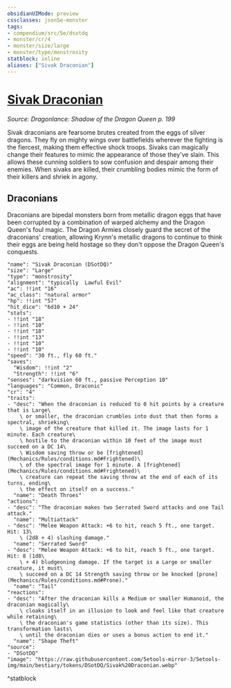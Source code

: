 ```yaml
---
obsidianUIMode: preview
cssclasses: json5e-monster
tags:
- compendium/src/5e/dsotdq
- monster/cr/4
- monster/size/large
- monster/type/monstrosity
statblock: inline
aliases: ["Sivak Draconian"]
---
```

# [Sivak Draconian](Mechanics\bestiary\monstrosity/sivak-draconian-dsotdq.md)
*Source: Dragonlance: Shadow of the Dragon Queen p. 199*  

Sivak draconians are fearsome brutes created from the eggs of silver dragons. They fly on mighty wings over battlefields wherever the fighting is the fiercest, making them effective shock troops. Sivaks can magically change their features to mimic the appearance of those they've slain. This allows these cunning soldiers to sow confusion and despair among their enemies. When sivaks are killed, their crumbling bodies mimic the form of their killers and shriek in agony.

## Draconians

Draconians are bipedal monsters born from metallic dragon eggs that have been corrupted by a combination of warped alchemy and the Dragon Queen's foul magic. The Dragon Armies closely guard the secret of the draconians' creation, allowing Krynn's metallic dragons to continue to think their eggs are being held hostage so they don't oppose the Dragon Queen's conquests.

```statblock
"name": "Sivak Draconian (DSotDQ)"
"size": "Large"
"type": "monstrosity"
"alignment": "typically  Lawful Evil"
"ac": !!int "16"
"ac_class": "natural armor"
"hp": !!int "57"
"hit_dice": "6d10 + 24"
"stats":
- !!int "18"
- !!int "10"
- !!int "18"
- !!int "13"
- !!int "10"
- !!int "10"
"speed": "30 ft., fly 60 ft."
"saves":
  "Wisdom": !!int "2"
  "Strength": !!int "6"
"senses": "darkvision 60 ft., passive Perception 10"
"languages": "Common, Draconic"
"cr": "4"
"traits":
- "desc": "When the draconian is reduced to 0 hit points by a creature that is Large\
    \ or smaller, the draconian crumbles into dust that then forms a spectral, shrieking\
    \ image of the creature that killed it. The image lasts for 1 minute. Each creature\
    \ hostile to the draconian within 10 feet of the image must succeed on a DC 14\
    \ Wisdom saving throw or be [frightened](Mechanics/Rules/conditions.md#Frightened)\
    \ of the spectral image for 1 minute. A [frightened](Mechanics/Rules/conditions.md#Frightened)\
    \ creature can repeat the saving throw at the end of each of its turns, ending\
    \ the effect on itself on a success."
  "name": "Death Throes"
"actions":
- "desc": "The draconian makes two Serrated Sword attacks and one Tail attack."
  "name": "Multiattack"
- "desc": "Melee Weapon Attack: +6 to hit, reach 5 ft., one target. Hit: 13\
    \ (2d8 + 4) slashing damage."
  "name": "Serrated Sword"
- "desc": "Melee Weapon Attack: +6 to hit, reach 5 ft., one target. Hit: 8 (1d8\
    \ + 4) bludgeoning damage. If the target is a Large or smaller creature, it must\
    \ succeed on a DC 14 Strength saving throw or be knocked [prone](Mechanics/Rules/conditions.md#Prone)."
  "name": "Tail"
"reactions":
- "desc": "After the draconian kills a Medium or smaller Humanoid, the draconian magically\
    \ cloaks itself in an illusion to look and feel like that creature while retaining\
    \ the draconian's game statistics (other than its size). This transformation lasts\
    \ until the draconian dies or uses a bonus action to end it."
  "name": "Shape Theft"
"source":
- "DSotDQ"
"image": "https://raw.githubusercontent.com/5etools-mirror-3/5etools-img/main/bestiary/tokens/DSotDQ/Sivak%20Draconian.webp"
```
^statblock